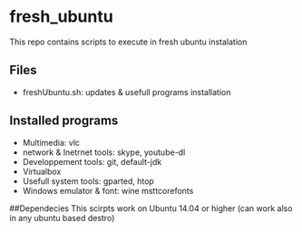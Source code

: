# fresh_ubuntu
This repo contains scripts to execute in fresh ubuntu instalation

## Files
* freshUbuntu.sh: updates & usefull programs installation

## Installed programs
* Multimedia: vlc
* network & Inetrnet tools: skype, youtube-dl
* Developpement tools: git, default-jdk
* Virtualbox
* Usefull system tools: gparted, htop
* Windows emulator & font: wine msttcorefonts

##Dependecies
This scirpts work on Ubuntu 14.04 or higher (can work also in any ubuntu based destro)
